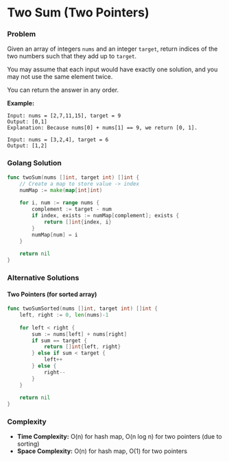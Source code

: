 # Two Sum (Two Pointers)

### Problem
Given an array of integers `nums` and an integer `target`, return indices of the two numbers such that they add up to `target`.

You may assume that each input would have exactly one solution, and you may not use the same element twice.

You can return the answer in any order.

**Example:**
```
Input: nums = [2,7,11,15], target = 9
Output: [0,1]
Explanation: Because nums[0] + nums[1] == 9, we return [0, 1].

Input: nums = [3,2,4], target = 6
Output: [1,2]
```

### Golang Solution

```go
func twoSum(nums []int, target int) []int {
    // Create a map to store value -> index
    numMap := make(map[int]int)
    
    for i, num := range nums {
        complement := target - num
        if index, exists := numMap[complement]; exists {
            return []int{index, i}
        }
        numMap[num] = i
    }
    
    return nil
}
```

### Alternative Solutions

#### **Two Pointers (for sorted array)**
```go
func twoSumSorted(nums []int, target int) []int {
    left, right := 0, len(nums)-1
    
    for left < right {
        sum := nums[left] + nums[right]
        if sum == target {
            return []int{left, right}
        } else if sum < target {
            left++
        } else {
            right--
        }
    }
    
    return nil
}
```

### Complexity
- **Time Complexity:** O(n) for hash map, O(n log n) for two pointers (due to sorting)
- **Space Complexity:** O(n) for hash map, O(1) for two pointers
